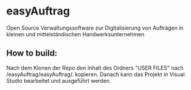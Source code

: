 # easyAuftrag
Open Source Verwaltungssoftware zur Digitalisierung von Aufträgen in kleinen und mittelständischen Handwerksunternehmen

## How to build:
Nach dem Klonen der Repo den Inhalt des Ordners "USER FILES" nach /easyAuftrag/easyAuftrag/. kopieren.
Danach kann das Projekt in Visual Studio bearbeitet und ausgeführt werden.
